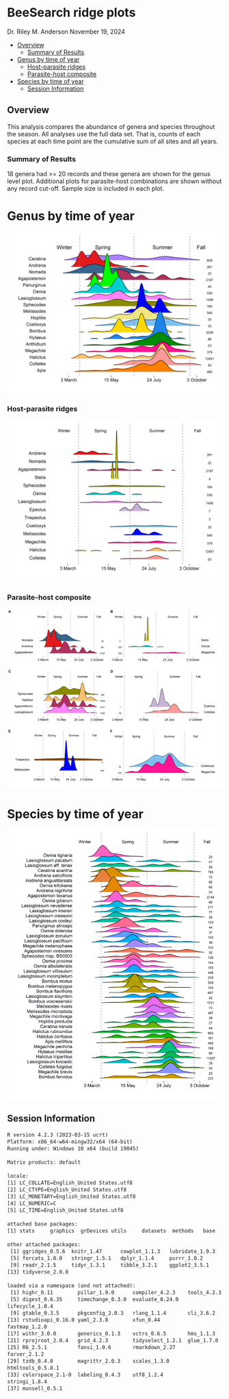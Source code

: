 BeeSearch ridge plots
================
Dr. Riley M. Anderson
November 19, 2024

  

- [Overview](#overview)
  - [Summary of Results](#summary-of-results)
- [Genus by time of year](#genus-by-time-of-year)
  - [Host-parasite ridges](#host-parasite-ridges)
  - [Parasite-host composite](#parasite-host-composite)
- [Species by time of year](#species-by-time-of-year)
  - [Session Information](#session-information)

## Overview

This analysis compares the abundance of genera and species throughout
the season. All analyses use the full data set. That is, counts of each
species at each time point are the cumulative sum of all sites and all
years.

### Summary of Results

18 genera had \>= 20 records and these genera are shown for the genus
level plot. Additional plots for parasite-host combinations are shown
without any record cut-off. Sample size is included in each plot.

# Genus by time of year

![](ridge_plots_files/figure-gfm/genus_ridgeplot-1.png)<!-- -->

### Host-parasite ridges

![](ridge_plots_files/figure-gfm/genus_parasite_host-1.png)<!-- -->

### Parasite-host composite

![](ridge_plots_files/figure-gfm/parasite_host_composite-1.png)<!-- -->

# Species by time of year

![](ridge_plots_files/figure-gfm/species_ridgeplot-1.png)<!-- -->

## Session Information

    R version 4.2.3 (2023-03-15 ucrt)
    Platform: x86_64-w64-mingw32/x64 (64-bit)
    Running under: Windows 10 x64 (build 19045)

    Matrix products: default

    locale:
    [1] LC_COLLATE=English_United States.utf8 
    [2] LC_CTYPE=English_United States.utf8   
    [3] LC_MONETARY=English_United States.utf8
    [4] LC_NUMERIC=C                          
    [5] LC_TIME=English_United States.utf8    

    attached base packages:
    [1] stats     graphics  grDevices utils     datasets  methods   base     

    other attached packages:
     [1] ggridges_0.5.6  knitr_1.47      cowplot_1.1.3   lubridate_1.9.3
     [5] forcats_1.0.0   stringr_1.5.1   dplyr_1.1.4     purrr_1.0.2    
     [9] readr_2.1.5     tidyr_1.3.1     tibble_3.2.1    ggplot2_3.5.1  
    [13] tidyverse_2.0.0

    loaded via a namespace (and not attached):
     [1] highr_0.11        pillar_1.9.0      compiler_4.2.3    tools_4.2.3      
     [5] digest_0.6.35     timechange_0.3.0  evaluate_0.24.0   lifecycle_1.0.4  
     [9] gtable_0.3.5      pkgconfig_2.0.3   rlang_1.1.4       cli_3.6.2        
    [13] rstudioapi_0.16.0 yaml_2.3.8        xfun_0.44         fastmap_1.2.0    
    [17] withr_3.0.0       generics_0.1.3    vctrs_0.6.5       hms_1.1.3        
    [21] rprojroot_2.0.4   grid_4.2.3        tidyselect_1.2.1  glue_1.7.0       
    [25] R6_2.5.1          fansi_1.0.6       rmarkdown_2.27    farver_2.1.2     
    [29] tzdb_0.4.0        magrittr_2.0.3    scales_1.3.0      htmltools_0.5.8.1
    [33] colorspace_2.1-0  labeling_0.4.3    utf8_1.2.4        stringi_1.8.4    
    [37] munsell_0.5.1    
